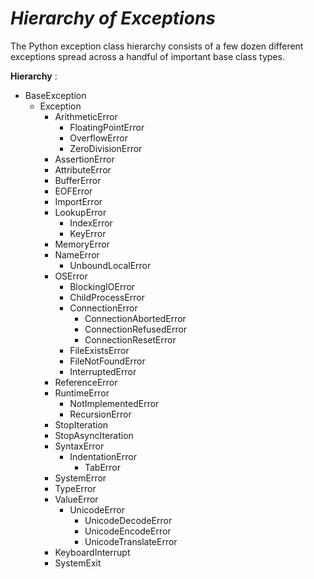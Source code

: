 _Hierarchy of Exceptions_
==

The Python exception class hierarchy consists of a few dozen different exceptions spread across a handful of important base class types.

**Hierarchy** :   
- BaseException
  - Exception
    - ArithmeticError
        - FloatingPointError
        - OverflowError
        - ZeroDivisionError
    - AssertionError
    - AttributeError
    - BufferError
    - EOFError
    - ImportError
    - LookupError
        - IndexError
        - KeyError
    - MemoryError
    - NameError
        - UnboundLocalError
    - OSError
        - BlockingIOError
        - ChildProcessError
        - ConnectionError
            - ConnectionAbortedError
            - ConnectionRefusedError
            - ConnectionResetError
        - FileExistsError
        - FileNotFoundError
        - InterruptedError
    - ReferenceError
    - RuntimeError
        - NotImplementedError
        - RecursionError
    - StopIteration
    - StopAsyncIteration
    - SyntaxError
        - IndentationError
            - TabError
    - SystemError
    - TypeError
    - ValueError
        - UnicodeError
            - UnicodeDecodeError
            - UnicodeEncodeError
            - UnicodeTranslateError
    - KeyboardInterrupt
    - SystemExit

    